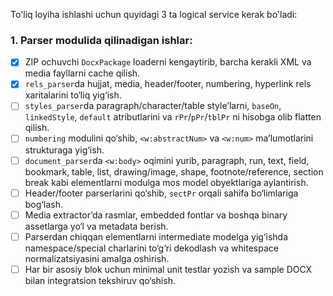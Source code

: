 To'liq loyiha ishlashi uchun quyidagi 3 ta logical service kerak bo'ladi:

### 1. Parser modulida qilinadigan ishlar:

- [x] ZIP ochuvchi `DocxPackage` loaderni kengaytirib, barcha kerakli XML va media fayllarni cache qilish.
- [x] `rels_parser`da hujjat, media, header/footer, numbering, hyperlink rels xaritalarini to‘liq yig‘ish.
- [ ] `styles_parser`da paragraph/character/table style’larni, `baseOn`, `linkedStyle`, `default` atributlarini va `rPr`/`pPr`/`tblPr` ni hisobga olib flatten qilish.
- [ ] `numbering` modulini qo‘shib, `<w:abstractNum>` va `<w:num>` ma’lumotlarini strukturaga yig‘ish.
- [ ] `document_parser`da `<w:body>` oqimini yurib, paragraph, run, text, field, bookmark, table, list, drawing/image, shape, footnote/reference, section break kabi elementlarni modulga mos model obyektlariga aylantirish.
- [ ] Header/footer parserlarini qo‘shib, `sectPr` orqali sahifa bo‘limlariga bog‘lash.
- [ ] Media extractor’da rasmlar, embedded fontlar va boshqa binary assetlarga yo‘l va metadata berish.
- [ ] Parserdan chiqqan elementlarni intermediate modelga yig‘ishda namespace/special charlarini to‘g‘ri dekodlash va whitespace normalizatsiyasini amalga oshirish.
- [ ] Har bir asosiy blok uchun minimal unit testlar yozish va sample DOCX bilan integratsion tekshiruv qo‘shish.